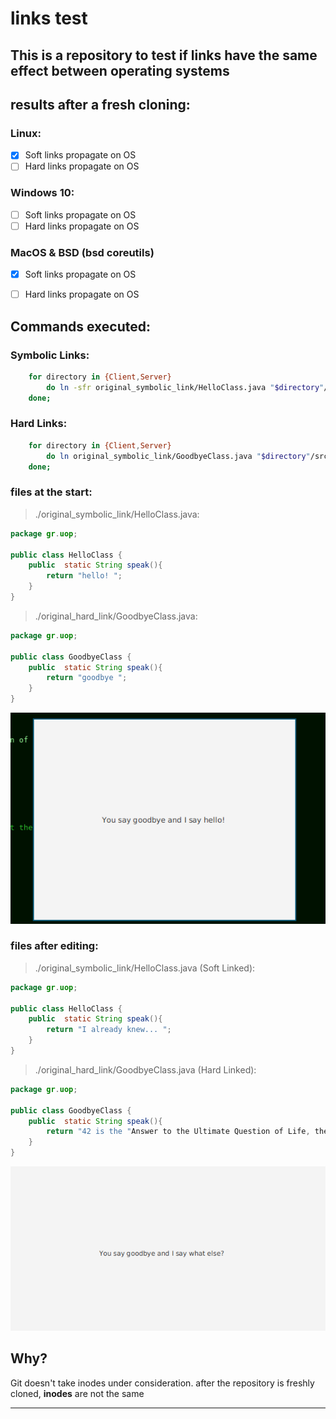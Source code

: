 # links test
## This is a repository to test if links have the same effect between operating systems

## results after a fresh cloning:

### Linux:

- [x] Soft links propagate on OS
- [ ] Hard links propagate on OS
 
### Windows 10:

- [ ] Soft links propagate on OS
- [ ] Hard links propagate on OS

### MacOS & BSD (bsd coreutils)

- [x] Soft links propagate on OS
- [ ] Hard links propagate on OS


## Commands executed:

### Symbolic Links:
```bash
	for directory in {Client,Server}
		do ln -sfr original_symbolic_link/HelloClass.java "$directory"/src/main/java/gr/uop/;
	done;
```
### Hard Links:
```bash
	for directory in {Client,Server}
		do ln original_symbolic_link/GoodbyeClass.java "$directory"/src/main/java/gr/uop/;
	done;
```
### files at the start:
> ./original_symbolic_link/HelloClass.java:

``` java
package gr.uop;

public class HelloClass {
    public  static String speak(){
        return "hello! ";
    }
}
```
> ./original_hard_link/GoodbyeClass.java:

``` java
package gr.uop;

public class GoodbyeClass {
    public  static String speak(){
        return "goodbye ";
    }
}
```

![Before fresh cloning](./Before.png)

### files after editing:
> ./original_symbolic_link/HelloClass.java (Soft Linked):

``` java
package gr.uop;

public class HelloClass {
    public  static String speak(){
        return "I already knew... ";
    }
}
```
> ./original_hard_link/GoodbyeClass.java (Hard Linked):

``` java
package gr.uop;

public class GoodbyeClass {
    public  static String speak(){
        return "42 is the "Answer to the Ultimate Question of Life, the Universe, and Everything ";
    }
}
```

![After fresh cloning](./After.png)


	
## Why?
Git doesn't take inodes under consideration.
after the repository is freshly cloned, **inodes** are not the same 

---
